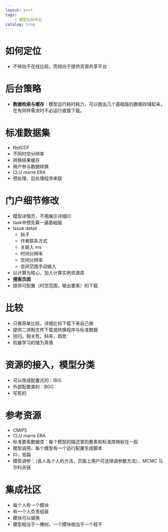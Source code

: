 ```yaml
---
layout: post
tags: 
    - 模型比较平台
catalog: true
---
```



# 如何定位

- 不倾向于在线比较，而倾向于提供资源共享平台
	
# 后台策略

- **数据检索与缓存**：模型运行耗时耗力，可以跑出几个基础版的数据存储起来，在有同样需求时不必运行直接下载。
	
# 标准数据集

- NetCDF
- 不同时空分辨率
- 转换结果缓存
- 用户参与数据转换
- CLU marre ERA
- 预处理、后处理程序串联

# 门户细节修改

- 模型详情页，不用展示详细IO
- task中预先算一遍基础版
- Issue detail
    - 帖子
    - 作者联系方式
    - 关联入 ms
    - 时间分辨率
    - 空间分辨率
    - 空间范围手动输入
- 以计算为核心，加入计算实例资源库
- **搜索页面**
- 提供可配置（时空范围，输出要素）的下载
		
# 比较

- 只做简单比较，详细比较下载下来自己做
- 提供二进制文件下载或转换程序与标准数据
- 回归，相关性，斜率，趋势
- 机器学习的值为真值
		
	
# 资源的接入，模型分类

- 可以改成配置式的：IBIS
- 外部配置类的：BGC
- 写死的

	
# 参考资源

- CMIP5
- CLU marre ERA
- 标准要素数据库：每个模型的描述里的要素和标准库映射在一起
- 模型调用，每个模型有一个运行配置生成脚本
- IO，拍扁
- 模型调参：（各人各个人的方法，页面上用户可选择调参数方法），MCMC  马尔科夫链 
	

# 集成社区

- 每个人有一个模块
- 有一个人负责组装
- 模块可以替换
- 模型相当于一棵树，一个模块相当于一个枝干
